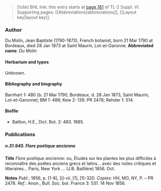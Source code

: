 > [!cite] BHL link: this entry starts at [page 161](https://www.biodiversitylibrary.org/page/33260149) of TL-2 Suppl. VI.
> Supporting pages: [[Abbreviations|abbreviations]], [[Layout key|layout key]].

### Author

Du Molin, Jean Baptiste (1790-1873), French botanist, born 21 Mar 1790 at Bordeaux, died 28 Jan 1873 at Saint Maurin, Lot-et-Garonne. 
**Abbreviated name**: *Du Molin*

#### Herbarium and types

Unknown.

#### Bibliography and biography

Barnhart 1: 480 (b. 21 Mar 1790, Bordeaux, d. 28 Jan 1873, Saint Maurin, Lot-et-Garonne); BM 1: 488; Kew 2: 139; PR 2478; Rehder 1: 514.

#### Biofile

- Baillon, H.E., Dict. Bot. 2: 483. 1885.

### Publications

##### n.31.945. Flore poétique ancienne

**Title**
*Flore poétique ancienne*: ou, Études sur les plantes les plus difficiles à reconnaître des poëtes anciens grecs et latins... avec des notes critiques et litteraires... Paris, New York ... (J.B. Baillière) 1856. Oct.

**Notes**
*Publ*.: 1856, p. \[1-8\], \[i\]-vii, \[1\], \[1\]-320. *Copies*: HH, MO, NY, P. – PR 2478.
*Ref*.: Anon., Bull. Soc. bot. France 3: 531. 14 Nov 1856.

